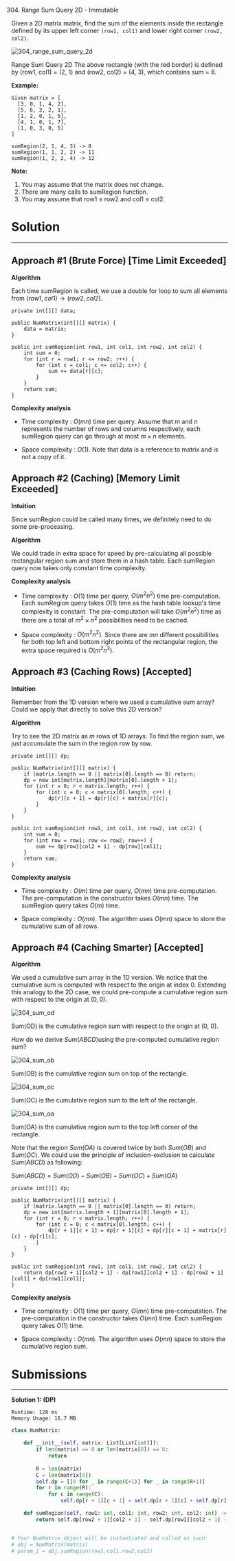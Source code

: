 304. Range Sum Query 2D - Immutable

Given a 2D matrix matrix, find the sum of the elements inside the rectangle defined by its upper left corner `(row1, col1)` and lower right corner `(row2, col2)`.

![304_range_sum_query_2d](img/304_range_sum_query_2d.png)

Range Sum Query 2D
The above rectangle (with the red border) is defined by (row1, col1) = (2, 1) and (row2, col2) = (4, 3), which contains sum = 8.

**Example:**
```
Given matrix = [
  [3, 0, 1, 4, 2],
  [5, 6, 3, 2, 1],
  [1, 2, 0, 1, 5],
  [4, 1, 0, 1, 7],
  [1, 0, 3, 0, 5]
]

sumRegion(2, 1, 4, 3) -> 8
sumRegion(1, 1, 2, 2) -> 11
sumRegion(1, 2, 2, 4) -> 12
```

**Note:**
1. You may assume that the matrix does not change.
1. There are many calls to sumRegion function.
1. You may assume that row1 ≤ row2 and col1 ≤ col2.

# Solution
---
## Approach #1 (Brute Force) [Time Limit Exceeded]
**Algorithm**

Each time sumRegion is called, we use a double for loop to sum all elements from $(row1, col1) \rightarrow (row2, col2)$.

```
private int[][] data;

public NumMatrix(int[][] matrix) {
    data = matrix;
}

public int sumRegion(int row1, int col1, int row2, int col2) {
    int sum = 0;
    for (int r = row1; r <= row2; r++) {
        for (int c = col1; c <= col2; c++) {
            sum += data[r][c];
        }
    }
    return sum;
}
```

**Complexity analysis**

* Time complexity : $O(mn)$ time per query. Assume that $m$ and $n$ represents the number of rows and columns respectively, each sumRegion query can go through at most $m \times n$ elements.

* Space complexity : $O(1)$. Note that data is a reference to matrix and is not a copy of it.

## Approach #2 (Caching) [Memory Limit Exceeded]
**Intuition**

Since sumRegion could be called many times, we definitely need to do some pre-processing.

**Algorithm**

We could trade in extra space for speed by pre-calculating all possible rectangular region sum and store them in a hash table. Each sumRegion query now takes only constant time complexity.

**Complexity analysis**

* Time complexity : $O(1)$ time per query, $O(m^2n^2)$ time pre-computation. Each sumRegion query takes $O(1)$ time as the hash table lookup's time complexity is constant. The pre-computation will take $O(m^2n^2)$ time as there are a total of $m^2 \times n^2$ possibilities need to be cached.

* Space complexity : $O(m^2n^2)$. Since there are $mn$ different possibilities for both top left and bottom right points of the rectangular region, the extra space required is $O(m^2n^2)$.

## Approach #3 (Caching Rows) [Accepted]
**Intuition**

Remember from the 1D version where we used a cumulative sum array? Could we apply that directly to solve this 2D version?

**Algorithm**

Try to see the 2D matrix as $m$ rows of 1D arrays. To find the region sum, we just accumulate the sum in the region row by row.

```
private int[][] dp;

public NumMatrix(int[][] matrix) {
    if (matrix.length == 0 || matrix[0].length == 0) return;
    dp = new int[matrix.length][matrix[0].length + 1];
    for (int r = 0; r < matrix.length; r++) {
        for (int c = 0; c < matrix[0].length; c++) {
            dp[r][c + 1] = dp[r][c] + matrix[r][c];
        }
    }
}

public int sumRegion(int row1, int col1, int row2, int col2) {
    int sum = 0;
    for (int row = row1; row <= row2; row++) {
        sum += dp[row][col2 + 1] - dp[row][col1];
    }
    return sum;
}
```

**Complexity analysis**

* Time complexity : $O(m)$ time per query, $O(mn)$ time pre-computation. The pre-computation in the constructor takes $O(mn)$ time. The sumRegion query takes $O(m)$ time.

* Space complexity : $O(mn)$. The algorithm uses $O(mn)$ space to store the cumulative sum of all rows.

## Approach #4 (Caching Smarter) [Accepted]
**Algorithm**

We used a cumulative sum array in the 1D version. We notice that the cumulative sum is computed with respect to the origin at index 0. Extending this analogy to the 2D case, we could pre-compute a cumulative region sum with respect to the origin at $(0, 0)$.

![304_sum_od](img/304_sum_od.png)

Sum(OD) is the cumulative region sum with respect to the origin at (0, 0).

How do we derive $Sum(ABCD)$using the pre-computed cumulative region sum?

![304_sum_ob](img/304_sum_ob.png)

Sum(OB) is the cumulative region sum on top of the rectangle.

![304_sum_oc](img/304_sum_oc.png)

Sum(OC) is the cumulative region sum to the left of the rectangle.

![304_sum_oa](img/304_sum_oa.png)

Sum(OA) is the cumulative region sum to the top left corner of the rectangle.

Note that the region $Sum(OA)$ is covered twice by both $Sum(OB)$ and $Sum(OC)$. We could use the principle of inclusion-exclusion to calculate $Sum(ABCD)$ as following:

$Sum(ABCD) = Sum(OD) - Sum(OB) - Sum(OC) + Sum(OA)$

```
private int[][] dp;

public NumMatrix(int[][] matrix) {
    if (matrix.length == 0 || matrix[0].length == 0) return;
    dp = new int[matrix.length + 1][matrix[0].length + 1];
    for (int r = 0; r < matrix.length; r++) {
        for (int c = 0; c < matrix[0].length; c++) {
            dp[r + 1][c + 1] = dp[r + 1][c] + dp[r][c + 1] + matrix[r][c] - dp[r][c];
        }
    }
}

public int sumRegion(int row1, int col1, int row2, int col2) {
    return dp[row2 + 1][col2 + 1] - dp[row1][col2 + 1] - dp[row2 + 1][col1] + dp[row1][col1];
}
```

**Complexity analysis**

* Time complexity : $O(1)$ time per query, $O(mn)$ time pre-computation. The pre-computation in the constructor takes $O(mn)$ time. Each sumRegion query takes $O(1)$ time.

* Space complexity : $O(mn)$. The algorithm uses $O(mn)$ space to store the cumulative region sum.

# Submissions
---
**Solution 1: (DP)**
```
Runtime: 128 ms
Memory Usage: 16.7 MB
```
```python
class NumMatrix:

    def __init__(self, matrix: List[List[int]]):
        if len(matrix) == 0 or len(matrix[0]) == 0:
            return
        
        R = len(matrix)
        C = len(matrix[0])
        self.dp = [[0 for _ in range(C+1)] for _ in range(R+1)]
        for r in range(R):
            for c in range(C):
                self.dp[r + 1][c + 1] = self.dp[r + 1][c] + self.dp[r][c + 1] + matrix[r][c] - self.dp[r][c];

    def sumRegion(self, row1: int, col1: int, row2: int, col2: int) -> int:
        return self.dp[row2 + 1][col2 + 1] - self.dp[row1][col2 + 1] - self.dp[row2 + 1][col1] + self.dp[row1][col1]


# Your NumMatrix object will be instantiated and called as such:
# obj = NumMatrix(matrix)
# param_1 = obj.sumRegion(row1,col1,row2,col2)
```